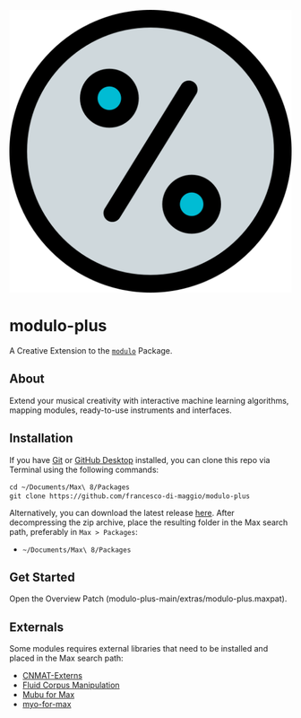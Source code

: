 ![modulo-plus logo](icon.png "the modulo logo")

# modulo-plus

A Creative Extension to the [```modulo```](https://github.com/francesco-di-maggio/modulo) Package. 

## About 

Extend your musical creativity with interactive machine learning algorithms, mapping modules, ready-to-use instruments and interfaces.

## Installation

If you have [Git](http://git-scm.com/) or [GitHub Desktop](https://desktop.github.com/) installed, you can clone this repo via Terminal using the following commands:

	cd ~/Documents/Max\ 8/Packages
	git clone https://github.com/francesco-di-maggio/modulo-plus

Alternatively, you can download the latest release [here](https://github.com/francesco-di-maggio/modulo-plus). After decompressing the zip archive, place the resulting folder in the Max search path, preferably in ```Max > Packages```:

* `~/Documents/Max\ 8/Packages`

## Get Started

Open the Overview Patch (modulo-plus-main/extras/modulo-plus.maxpat).

## Externals

Some modules requires external libraries that need to be installed and placed in the Max search path:

* [CNMAT-Externs](https://github.com/CNMAT/CNMAT-Externs)
* [Fluid Corpus Manipulation](https://www.flucoma.org/download)
* [Mubu for Max](https://forum.ircam.fr/projects/detail/mubu/)
* [myo-for-max](https://github.com/JulesFrancoise/myo-for-max)
